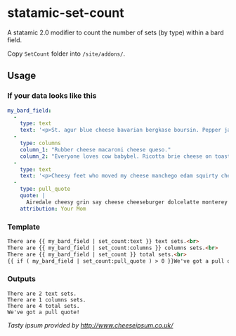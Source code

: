 # statamic-set-count
A statamic 2.0 modifier to count the number of sets (by type) within a bard field.

Copy `SetCount` folder into `/site/addons/`.

## Usage

### If your data looks like this

```yaml
my_bard_field:
  - 
    type: text
    text: '<p>St. agur blue cheese bavarian bergkase boursin. Pepper jack monterey jack stinking bishop jarlsberg cheese slices lancashire melted cheese cut the cheese. Airedale cheesy grin say cheese cheeseburger dolcelatte monterey jack squirty cheese cauliflower cheese.</p>'
  - 
    type: columns
    column_1: "Rubber cheese macaroni cheese queso."
    column_2: "Everyone loves cow babybel. Ricotta brie cheese on toast."
  - 
    type: text
    text: '<p>Cheesy feet who moved my cheese manchego edam squirty cheese stinking bishop pecorino cheese and biscuits. Feta bocconcini blue castello squirty cheese.</p>'
  -
    type: pull_quote
    quote: |
      Airedale cheesy grin say cheese cheeseburger dolcelatte monterey jack squirty cheese cauliflower cheese.
    attribution: Your Mom
```


### Template

```html
There are {{ my_bard_field | set_count:text }} text sets.<br>
There are {{ my_bard_field | set_count:columns }} columns sets.<br>
There are {{ my_bard_field | set_count }} total sets.<br>
{{ if ( my_bard_field | set_count:pull_quote ) > 0 }}We've got a pull quote!{{ /if }}
```

### Outputs

```
There are 2 text sets.
There are 1 columns sets.
There are 4 total sets.
We've got a pull quote!
```

_Tasty ipsum provided by http://www.cheeseipsum.co.uk/_